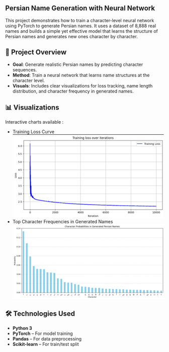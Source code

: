 ## Persian Name Generation with Neural Network

This project demonstrates how to train a character-level neural network using PyTorch to generate Persian names. It uses a dataset of 8,888 real names and builds a simple yet effective model that learns the structure of Persian names and generates new ones character by character.

## 🚀 Project Overview

- **Goal**: Generate realistic Persian names by predicting character sequences.
- **Method**: Train a neural network that learns name structures at the character level.
- **Visuals**: Includes clear visualizations for loss tracking, name length distribution, and character frequency in generated names.

## 📊 Visualizations

Interactive charts available :
- Training Loss Curve
![Loss Curve](images/training_loss.png)
- Top Character Frequencies in Generated Names
![Char Distribution](images/chars_probabilty.png)
## 🛠️ Technologies Used

- **Python 3**  
- **PyTorch** – For model training  
- **Pandas** – For data preprocessing  
- **Scikit-learn** – For train/test split  
